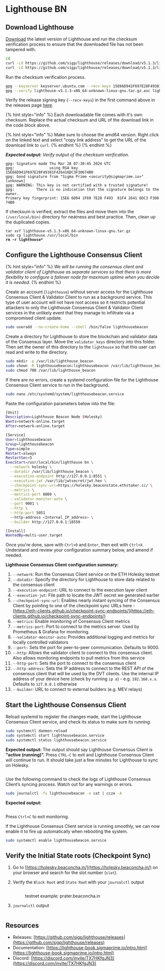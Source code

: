 # Lighthouse BN

## Download Lighthouse

[Download](https://github.com/sigp/lighthouse/releases) the latest version of Lighthouse and run the checksum verification process to ensure that the downloaded file has not been tampered with.

```bash
cd
curl -LO https://github.com/sigp/lighthouse/releases/download/v5.1.3/lighthouse-v5.1.3-x86_64-unknown-linux-gnu.tar.gz
curl -LO https://github.com/sigp/lighthouse/releases/download/v5.1.3/lighthouse-v5.1.3-x86_64-unknown-linux-gnu.tar.gz.asc
```

Run the checksum verification process.

```sh
gpg --keyserver keyserver.ubuntu.com --recv-keys 15E66D941F697E28F49381F426416DC3F30674B0
gpg --verify lighthouse-v5.1.3-x86_64-unknown-linux-gnu.tar.gz.asc lighthouse-v5.1.3-x86_64-unknown-linux-gnu.tar.gz
```

Verify the release signing key (`--recv-keys`) in the first command above in the releases page [here](https://github.com/sigp/lighthouse/releases).

{% hint style="info" %}
Each downloadable file comes with it's own checksum. Replace the actual checksum and URL of the download link in the code block above.

{% hint style="info" %}
Make sure to choose the amd64 version. Right click on the linked text and select "copy link address" to get the URL of the download link to `curl`.
{% endhint %}
{% endhint %}

_**Expected output:** Verify output of the checksum verification._

```
gpg: Signature made Thu Mar 28 07:30:45 2024 UTC
gpg:                using RSA key 15E66D941F697E28F49381F426416DC3F30674B0
gpg: Good signature from "Sigma Prime <security@sigmaprime.io>" [unknown]
gpg: WARNING: This key is not certified with a trusted signature!
gpg:          There is no indication that the signature belongs to the owner.
Primary key fingerprint: 15E6 6D94 1F69 7E28 F493  81F4 2641 6DC3 F306 74B0
```

If checksum is verified, extract the files and move them into the `(/usr/local/bin)` directory for neatness and best practice. Then, clean up the duplicated copies.

<pre class="language-bash"><code class="lang-bash">tar xvf lighthouse-v5.1.3-x86_64-unknown-linux-gnu.tar.gz
sudo cp lighthouse /usr/local/bin
<strong>rm -r lighthouse*
</strong></code></pre>

## Configure the Lighthouse Consensus Client

{% hint style="info" %}
_We will be running the consensus client and validator client of Lighthouse as separate services so that there is more flexibility to configure a failover node for maximum uptime when you decide it is needed._
{% endhint %}

Create an account (`lighthouse`) without server access for the Lighthouse Consensus Client & Validator Client to run as a background service. This type of user account will not have root access so it restricts potential attackers to only the Lighthouse Consensus Client & Validator Client services in the unlikely event that they manage to infiltrate via a compromised client update.

```bash
sudo useradd --no-create-home --shell /bin/false lighthousebeacon
```

Create a directory for Lighthouse to store the blockchain and validator data of the Consensus layer. Move the `validator_keys` directory into this folder. Then set the owner of this directory to the `lighthouse` so that this user can read and write to the directory.

```bash
sudo mkdir -p /var/lib/lighthouse_beacon
sudo chown -R lighthousebeacon:lighthousebeacon /var/lib/lighthouse_beacon
sudo chmod 700 /var/lib/lighthouse_beacon
```

If there are no errors, create a systemd configuration file for the Lighthouse Consensus Client service to run in the background.

```bash
sudo nano /etc/systemd/system/lighthousebeacon.service
```

Paste the configuration parameters below into the file:

```bash
[Unit]
Description=Lighthouse Beacon Node (Holesky)
Wants=network-online.target
After=network-online.target

[Service]
User=lighthousebeacon
Group=lighthousebeacon
Type=simple
Restart=always
RestartSec=5
ExecStart=/usr/local/bin/lighthouse bn \
  --network holesky \
  --datadir /var/lib/lighthouse_beacon \
  --execution-endpoint http://127.0.0.1:8551 \
  --execution-jwt /var/lib/jwtsecret/jwt.hex \
  --checkpoint-sync-url=https://holesky.beaconstate.ethstaker.cc/ \
  --metrics \
  --metrics-port 8009 \
  --validator-monitor-auto \
  --port 9001 \
  --http \
  --http-port 5051
  --http-address <Internal_IP_address> \
  --builder http://127.0.0.1:18550 

[Install]
WantedBy=multi-user.target
```

Once you're done, save with `Ctrl+O` and `Enter`, then exit with `Ctrl+X`. Understand and review your configuration summary below, and amend if needed.

**Lighthouse Consensus Client configuration summary:**

1. `--network`: Run the Consensus Client service on the ETH Holesky testnet
2. `--datadir`: Specify the directory for Lighthouse to store data related to the consensus client
3. `--execution-endpoint`: URL to connect to the execution layer client
4. `--execution-jwt`: File path to locate the JWT secret we generated earlier
5. `--checkpoint-sync-url`: Enables nearly instant syncing of the Consensus Client by pointing to one of the checkpoint sync URLs here - [https://eth-clients.github.io/checkpoint-sync-endpoints/](https://eth-clients.github.io/checkpoint-sync-endpoints/)
6. `--metrics`: Enable monitoring of Consensus Client metrics
7. `--metrics-port`: Port to connect to the metrics server. Used by Prometheus & Grafana for monitoring.
8. `--validator-monitor-auto`: Provides additional logging and metrics for locally controlled validators
9. `--port:` Sets the port for peer-to-peer communication. Defaults to 9000.
10. `--http`: Allows the validator client to connect to this consensus client. Also allows monitoring endpoints to pull metrics from this service
11. `--http-port`: Sets the port to connect to the consensus client
12. `--http-address`: Sets the IP address to connect to the REST API of the consensus client that will be used by the DVT clients. Use the internal IP address of your device here (check by running `ip a`) - e.g. `192.168.x.x`. Defaults to `127.0.0.1` otherwise
13. `--builder`: URL to connect to external builders (e.g. MEV relays)

## Start the Lighthouse Consensus Client

Reload systemd to register the changes made, start the Lighthouse Consensus Client service, and check its status to make sure its running.

```bash
sudo systemctl daemon-reload
sudo systemctl start lighthousebeacon.service
sudo systemctl status lighthousebeacon.service
```

**Expected output:** The output should say Lighthouse Consensus Client is **“active (running)”.** Press `CTRL-C` to exit and Lighthouse Consensus Client will continue to run. It should take just a few minutes for Lighthouse to sync on Holesky.

<figure><img src="../../.gitbook/assets/image (165).png" alt=""><figcaption></figcaption></figure>

Use the following command to check the logs of Lighthouse Consensus Client’s syncing process. Watch out for any warnings or errors.

```bash
sudo journalctl -fu lighthousebeacon -o cat | ccze -A
```

**Expected output:**&#x20;

<figure><img src="../../.gitbook/assets/image (166).png" alt=""><figcaption></figcaption></figure>

Press `Ctrl+C` to exit monitoring.

If the Lighthouse Consensus Client service is running smoothly, we can now enable it to fire up automatically when rebooting the system.

```bash
sudo systemctl enable lighthousebeacon.service
```

## Verify the Initial State roots (Checkpoint Sync)

1. Go to [https://holesky.beaconcha.in/](https://holesky.beaconcha.in/) on your browser and search for the slot number (`slot`).&#x20;
2.  &#x20;Verify the `Block Root` and `State Roo`t with your `journalctl` output

    <figure><img src="../../.gitbook/assets/image (53).png" alt=""><figcaption><p>testnet example: prater.beaconcha.in</p></figcaption></figure>
3. `journalctl` output

<figure><img src="../../.gitbook/assets/image (164).png" alt=""><figcaption></figcaption></figure>

## Resources

* Releases: [https://github.com/sigp/lighthouse/releases](https://github.com/sigp/lighthouse/releases)
* Documentation: [https://lighthouse-book.sigmaprime.io/intro.html](https://lighthouse-book.sigmaprime.io/intro.html)
* Discord: [https://discord.com/invite/TX7HKfgJN3](https://discord.com/invite/TX7HKfgJN3)
